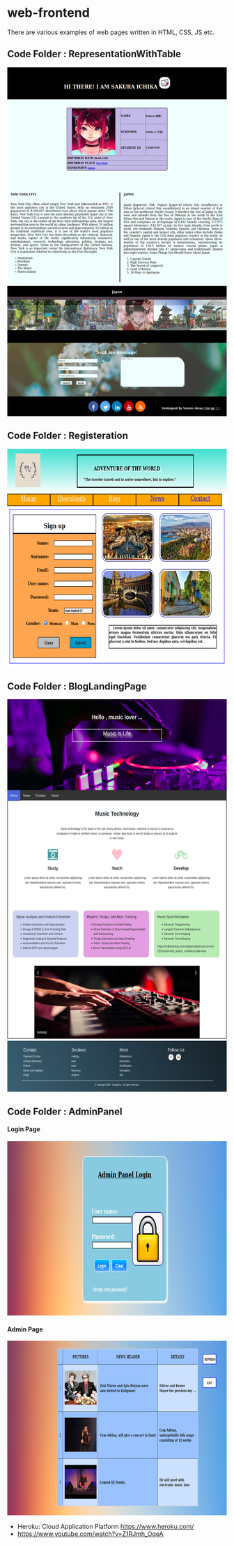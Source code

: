# web-frontend
There are various examples of web pages written in HTML, CSS, JS etc.

## Code Folder : RepresentationWithTable

<img src="WebSitesImages/RepresentationWithTable.png" alt="RepresentationWithTable"	width="700" height="800" /> <br/>


## Code Folder : Registeration
<img src="WebSitesImages/registeration.png" alt="registeration"	width="700" height="500" /> 

## Code Folder : BlogLandingPage
<img src="WebSitesImages/blogpage.jpg" alt="blogPage"	width="700" height="900" /> 

## Code Folder : AdminPanel

#### Login Page
<img src="WebSitesImages/LoginPanel.png" alt="loginpanel"	width="700" height="400" /> 

#### Admin Page
<img src="WebSitesImages/AdminPanelPage.png" alt="adminPanel"	width="700" height="400" /> 


- Heroku: Cloud Application Platform https://www.heroku.com/ 
- https://www.youtube.com/watch?v=Z1RJmh_OqeA
